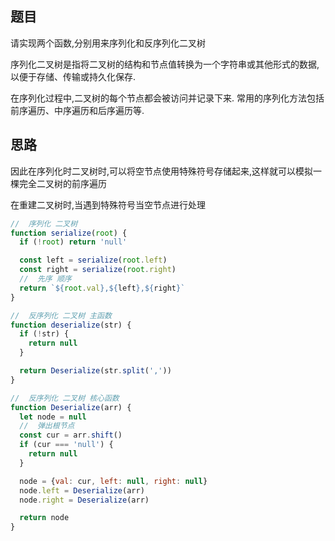 ## 题目

请实现两个函数,分别用来序列化和反序列化二叉树

序列化二叉树是指将二叉树的结构和节点值转换为一个字符串或其他形式的数据,以便于存储、传输或持久化保存. 

在序列化过程中,二叉树的每个节点都会被访问并记录下来. 常用的序列化方法包括前序遍历、中序遍历和后序遍历等. 


## 思路

因此在序列化时二叉树时,可以将空节点使用特殊符号存储起来,这样就可以模拟一棵完全二叉树的前序遍历

在重建二叉树时,当遇到特殊符号当空节点进行处理

```js
//  序列化 二叉树
function serialize(root) {
  if (!root) return 'null'

  const left = serialize(root.left)
  const right = serialize(root.right)
  //  先序 顺序
  return `${root.val},${left},${right}`
}

//  反序列化 二叉树 主函数
function deserialize(str) {
  if (!str) {
    return null
  }

  return Deserialize(str.split(','))
}

//  反序列化 二叉树 核心函数
function Deserialize(arr) {
  let node = null
  //  弹出根节点
  const cur = arr.shift()
  if (cur === 'null') {
    return null
  }

  node = {val: cur, left: null, right: null}
  node.left = Deserialize(arr)
  node.right = Deserialize(arr)

  return node
}
```